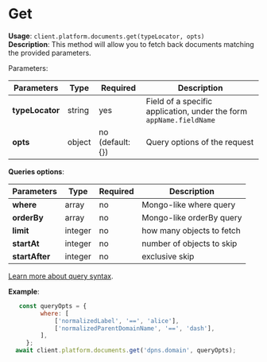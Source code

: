 # Get

**Usage**: `client.platform.documents.get(typeLocator, opts)`  
**Description**: This method will allow you to fetch back documents matching the provided parameters.

Parameters:

| Parameters      | Type   | Required         | Description                                                         |
| --------------- | ------ | ---------------- | ------------------------------------------------------------------- |
| **typeLocator** | string | yes              | Field of a specific application, under the form `appName.fieldName` |
| **opts**        | object | no (default: {}) | Query options of the request                                        |

**Queries options**:

| Parameters     | Type    | Required | Description               |
| -------------- | ------- | -------- | ------------------------- |
| **where**      | array   | no       | Mongo-like where query    |
| **orderBy**    | array   | no       | Mongo-like orderBy query  |
| **limit**      | integer | no       | how many objects to fetch |
| **startAt**    | integer | no       | number of objects to skip |
| **startAfter** | integer | no       | exclusive skip            |

[Learn more about query syntax](../../../reference/query-syntax.md).

**Example**:

```js
   const queryOpts = {
         where: [
             ['normalizedLabel', '==', 'alice'],
             ['normalizedParentDomainName', '==', 'dash'],
         ],
     };
  await client.platform.documents.get('dpns.domain', queryOpts);
```
